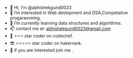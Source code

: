 - 👋 Hi, I’m @abhishekgund0023
- 👀 I’m interested in Web devlopment and DSA,Competative progaramming.
- 🌱 I’m currently learning data structures and algorithms.
- 📫 contact me at: abhishekgund0023@gmail.com
- 👼 ⭐⭐⭐ star coder on codechef.
- 😎 ⭐⭐⭐⭐⭐ star coder on hakerrank.
- 🤩 if you are interested join me .
<!---
abhishekgund0023/abhishekgund0023 is a ✨ special ✨ repository because its `README.md` (this file) appears on your GitHub profile.
You can click the Preview link to take a look at your changes.
--->
